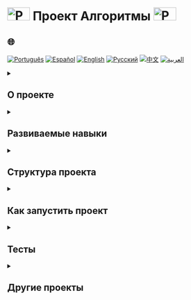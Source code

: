 # <img src="https://cdn-icons-png.flaticon.com/128/1822/1822921.png" alt="Python Logo" width="52" height="30" /> Проект Алгоритмы <img src="https://cdn-icons-png.flaticon.com/128/1822/1822921.png" alt="Python Logo" width="52" height="30" />

## 🌐 
[![Português](https://img.shields.io/badge/Português-green)](https://github.com/SamuelRocha91/Algorithms/blob/main/README.md)
[![Español](https://img.shields.io/badge/Español-yellow)](https://github.com/SamuelRocha91/Algorithms/blob/main/README_es.md)
[![English](https://img.shields.io/badge/English-blue)](https://github.com/SamuelRocha91/Algorithms/blob/main/README_en.md)
[![Русский](https://img.shields.io/badge/Русский-lightgrey)](https://github.com/SamuelRocha91/Algorithms/blob/main/README_ru.md)
[![中文](https://img.shields.io/badge/中文-red)](https://github.com/SamuelRocha91/Algorithms/blob/main/README_ch.md)
[![العربية](https://img.shields.io/badge/العربية-orange)](https://github.com/SamuelRocha91/Algorithms/blob/main/README_ar.md)

<details>
<summary> 
  <h2>
    О проекте
  </h2>
</summary>

Этот проект был разработан в рамках модуля Компьютерных Наук курса Веб-разработки Trybe. Основная цель - реализация и оптимизация алгоритмов для решения различных повседневных задач.

Задачи представлены в файлах Python в директории `challenges`, и каждый файл представляет собой отдельную проблему, которую необходимо решить. Проблемы не связаны между собой.

</details>

<details>
<summary><h2>Развиваемые навыки</h2></summary>

В ходе разработки этого проекта были отработаны следующие навыки:

1. **Логика**: Использование логического мышления для решения задач.
2. **Интерпретация задач**: Понимание и четкое описание предложенных вопросов.
3. **Интерпретация унаследованного кода**: Анализ и работа с уже существующим кодом.
4. **Оптимизация**: Реализация эффективных и высокопроизводительных решений.

</details>

<details>
<summary><h2>Структура проекта</h2></summary>

Структура директорий и файлов проекта представлена ниже:

```
.
├── challenges
│   ├──🔹 challenge_anagrams.py
│   ├──🔸 challenge_encrypt_message.py
│   ├──🔹 challenge_find_the_duplicate.py
│   ├──🔹 challenge_palindromes_iterative.py
│   ├──🔹 challenge_palindromes_recursive.py
│   └──🔹 challenge_study_schedule.py
├── tests
│   ├── encrypt
│   │   ├──🔸 __init__.py
│   │   ├──🔸 conftest.py
│   │   ├──🔸 mocks.py
│   │   └──🔹 test_encrypt.py
│   ├── results
│   │   └──🔸 .gitignore
│   ├──🔸 __init__.py
│   ├──🔸 complexities.py
│   ├──🔸 generators.py
│   ├──🔸 marker.py
│   ├──🔸 test_anagrams.py
│   ├──🔸 test_find_the_duplicate.py
│   ├──🔸 test_palindromes_iterative.py
│   ├──🔸 test_palindromes_recursive.py
│   └──🔸 test_study_schedule.py
├──🔸 dev-requirements.txt
├──🔸 pyproject.toml
├──🔸 README.md
├──🔸 requirements.txt
├──🔸 setup.cfg
├──🔸 setup.py
├──🔸 trybe-filter-repo.sh
└──🔸 trybe.yml
```

Легенда:
- 🔸 Файлы, которые нельзя изменять.
- 🔹 Файлы, которые необходимо изменять для выполнения требований.

</details>

<details>
<summary><h2>Как запустить проект</h2></summary>

### Предварительные требования

Перед началом убедитесь, что у вас установлен Python на системе. Следуйте приведенным ниже шагам, чтобы запустить проект:

1. Клонируйте репозиторий:
   ```bash
   git clone https://github.com/SamuelRocha91/algorithms-project.git
   ```

2. Перейдите в каталог проекта:
   ```bash
   cd Alghorithms
   ```

3. Установите зависимости разработки:
   ```bash
   pip install -r dev-requirements.txt
   ```

</details>

<details>
<summary><h2>Тесты</h2></summary>

Чтобы запустить тесты и проверить, правильны ли реализации, используйте следующую команду:

```bash
pytest
```

Тесты находятся в директории `tests` и охватывают основные задачи, представленные в проекте.

</details>

<details>
<summary><h2>Другие проекты</h2></summary>

-  [Restaurant Orders](https://github.com/SamuelRocha91/restaurantOrders/blob/main/README_ru.md)
-  [Scripts](https://github.com/SamuelRocha91/scripts/blob/main/README_ru.md)
-  [Trybe is not google](https://github.com/SamuelRocha91/trybeIsNotGoogle/blob/main/README_ru.md)

</details>
